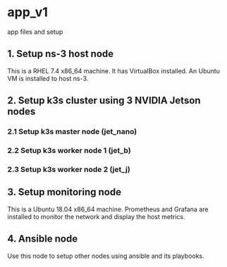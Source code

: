 # app_v1

app files and setup

## 1. Setup ns-3 host node

This is a RHEL 7.4 x86_64 machine. It has VirtualBox installed. An Ubuntu VM is installed to host ns-3.

## 2. Setup k3s cluster using 3 NVIDIA Jetson nodes

### 2.1 Setup k3s master node (jet_nano)

### 2.2 Setup k3s worker node 1 (jet_b)

### 2.3 Setup k3s worker node 2 (jet_j)

## 3. Setup monitoring node

This is a Ubuntu 18.04 x86_64 machine. Prometheus and Grafana are installed to monitor the network and display the host metrics.

## 4. Ansible node

Use this node to setup other nodes using ansible and its playbooks.
